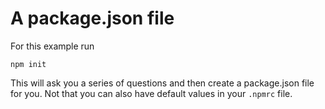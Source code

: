 # A package.json file

For this example run 
    
    npm init

This will ask you a series of questions and then create a package.json file for you. Not that you can also have default values in your `.npmrc` file. 

